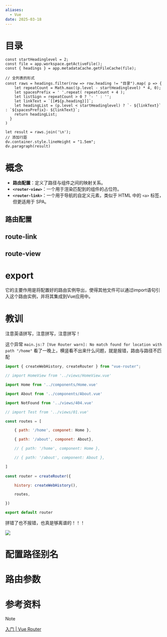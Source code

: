 ```yaml
---
aliases:
  - Vue
date: 2025-03-18
---
```



# 目录

```dataviewjs
const startHeadinglevel = 2;
const file = app.workspace.getActiveFile();
const { headings } = app.metadataCache.getFileCache(file);
 
// 全列表的形式
const raws = headings.filter(row => row.heading != "目录").map( p => {
    let repeatCount = Math.max((p.level - startHeadinglevel) * 4, 0);
    let spacesPrefix = ' '.repeat( repeatCount + 4 );
    let listSign = repeatCount > 0 ? '- ' : '';
    let linkText = `[[#${p.heading}]]`;
    let headingList = (p.level < startHeadinglevel) ? `- ${linkText}` : `${spacesPrefix}- ${linkText}`;
    return headingList;
  }
)
 
let result = raws.join('\n');
// 添加行距
dv.container.style.lineHeight = "1.5em";
dv.paragraph(result)
```

# 概念

- **路由配置**：定义了路径与组件之间的映射关系。
- **`<router-view>`**：一个用于渲染匹配到的组件的占位符。
- **`<router-link>`**：一个用于导航的自定义元素，类似于 HTML 中的 `<a>` 标签，但更适用于 SPA。

## 路由配置

## route-link

## route-view

# export

它的主要作用是将配置好的路由实例导出，使得其他文件可以通过import语句引入这个路由实例，并将其集成到Vue应用中。

# 教训

注意英语拼写，注意拼写，注意拼写！

这个异常 `main.js:7 [Vue Router warn]: No match found for location with path "/home"` 看了一晚上，横竖看不出来什么问题，就是报错，路由与路径不匹配

```js
import { createWebHistory, createRouter } from "vue-router";

// import HomeView from '../views/HomeView.vue'

import Home from '../components/Home.vue'

import About from '../components/About.vue'

import NotFound from '../views/404.vue'

// import Test from '../views/01.vue'

const routes = [

    { path: '/home', componet: Home },

    { path: '/about', componet: About},

    // { path: '/home', component: Home },

    // { path: '/about', component: About },

]
  
const router = createRouter({

    history: createWebHistory(),

    routes,

})

export default router
```

拼错了也不报错，也真是够离谱的！！！

![](教训.png)

# 配置路径别名

# 路由参数


# 参考资料

> [!note]
> [入门 | Vue Router](https://router.vuejs.org/zh/guide/)
